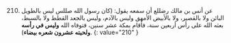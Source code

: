 210. عن أنس بن مالك رضللع  أن سمعه يقول: (كان رسول الله صللس ليس بالطويل البائن ولا بالقصير، ولا بالأبيض الأمهق وليس بالآدم، وليس بالجعد القطط ولا بالسبط، بعثه الله على رأس أربعين سنة، فأقام بمكة عشر سنين، فتوفاه الله **وليس في رأسه ولحيته عشرون شعره بيضاء**).
{: value="210" }
